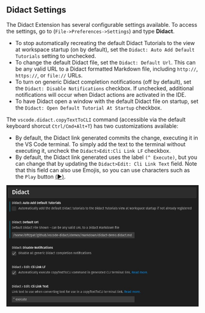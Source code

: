 ## Didact Settings 

The Didact Extension has several configurable settings available. To access the settings, go to (`File->Preferences->Settings`) and type **Didact**.

* To stop automatically recreating the default Didact Tutorials to the view at workspace startup (on by default), set the `Didact: Auto Add Default Tutorials` setting to unchecked.
* To change the default Didact file, set the `Didact: Default Url`. This can be any valid URL to a Didact formatted Markdown file, including `http://`, `https://`, or `file://` URLs.
* To turn on generic Didact completion notifications (off by default), set the `Didact: Disable Notifications` checkbox. If unchecked, additional notifications will occur when Didact actions are activated in the IDE.
* To have Didact open a window with the default Didact file on startup, set the `Didact: Open Default Tutorial At Startup` checkbox.

The `vscode.didact.copyTextToCLI` command (accessible via the default keyboard shorcut `Ctrl/Cmd+Alt+T`) has two customizations available:

* By default, the Didact link generated commits the change, executing it in the VS Code terminal. To simply add the text to the terminal without executing it, uncheck the `Didact>Edit:Cli Link LF` checkbox.
* By default, the Didact link generated uses the label `(^ Execute)`, but you can change that by updating the `Didact>Edit: Cli Link Text` field. Note that this field can also use Emojis, so you can use characters such as the `Play` button [(▶️)](https://emojipedia.org/play-button/).

![Didact Settings](./images/settings.jpg)
